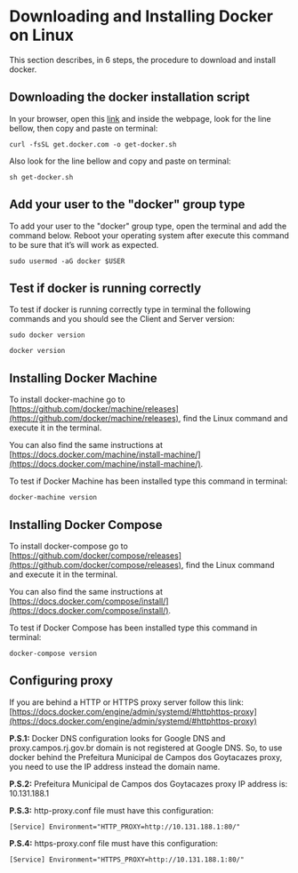 # Downloading and Installing Docker on Linux

This section describes, in 6 steps, the procedure to download and install docker.

## Downloading the docker installation script 

In your browser, open this [link](https://get.docker.com/) and inside the webpage, look for the line bellow, then copy and paste on terminal:

`curl -fsSL get.docker.com -o get-docker.sh`

Also look for the line bellow and copy and paste on terminal:

`sh get-docker.sh`

## Add your user to the "docker" group type

To add your user to the "docker" group type, open the terminal and add the command below. Reboot your operating system after execute this command to be sure that it’s will work as expected.

`sudo usermod -aG docker $USER`

## Test if docker is running correctly

To test if docker is running correctly type in terminal the following commands and you should see the Client and Server version:

`sudo docker version`

`docker version`

## Installing Docker Machine

To install docker-machine go to [https://github.com/docker/machine/releases](https://github.com/docker/machine/releases), find the Linux command and execute it in the terminal.

You can also find the same instructions at [https://docs.docker.com/machine/install-machine/](https://docs.docker.com/machine/install-machine/).

To test if Docker Machine has been installed type this command in terminal:

`docker-machine version`

## Installing Docker Compose

To install docker-compose go to [https://github.com/docker/compose/releases](https://github.com/docker/compose/releases), find the Linux command and execute it in the terminal.

You can also find the same instructions at [https://docs.docker.com/compose/install/](https://docs.docker.com/compose/install/).

To test if Docker Compose has been installed type this command in terminal:

`docker-compose version`

## Configuring proxy

If you are behind a HTTP or HTTPS proxy server follow this link: [https://docs.docker.com/engine/admin/systemd/#httphttps-proxy](https://docs.docker.com/engine/admin/systemd/#httphttps-proxy)

**P.S.1:** Docker DNS configuration looks for Google DNS and proxy.campos.rj.gov.br domain is not registered at Google DNS. So, to use docker behind the Prefeitura Municipal de Campos dos Goytacazes proxy, you need to use the IP address instead the domain name.

**P.S.2:** Prefeitura Municipal de Campos dos Goytacazes proxy IP address is: 10.131.188.1

**P.S.3:** http-proxy.conf file must have this configuration:

`[Service]
Environment="HTTP_PROXY=http://10.131.188.1:80/"`

**P.S.4:** https-proxy.conf file must have this configuration:

`[Service]
Environment="HTTPS_PROXY=http://10.131.188.1:80/"`
